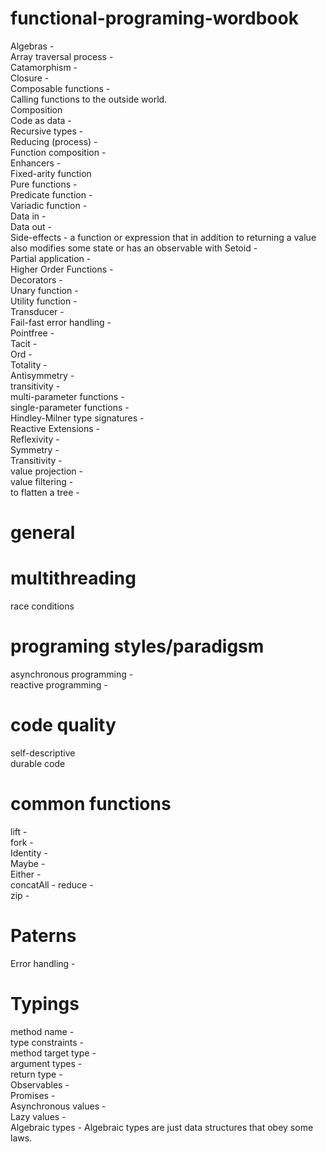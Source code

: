 # functional-programing-wordbook

Algebras - </br>
Array traversal process - </br>
Catamorphism - </br>
Closure - </br>
Composable functions - </br>
Calling functions to the outside world. </br>
Composition </br>
Code as data - </br>
Recursive types - </br>
Reducing (process) - </br>
Function composition - </br>
Enhancers - </br>
Fixed-arity function </br>
Pure functions - </br>
Predicate function - </br>
Variadic function - </br>
Data in - </br>
Data out - </br>
Side-effects - a function or expression that in addition to returning a value also modifies some state or has an observable with 
Setoid - </br>
Partial application - </br>
Higher Order Functions - </br>
Decorators - </br>
Unary function - </br>
Utility function - </br> 
Transducer - </br>
Fail-fast error handling - </br>
Pointfree - </br>
Tacit - </br>
Ord - </br>
Totality - </br>
Antisymmetry - </br>
transitivity - </br>
multi-parameter functions - </br>
single-parameter functions - </br>
Hindley-Milner type signatures - </br>
Reactive Extensions - </br>
Reflexivity - </br>
Symmetry - </br>
Transitivity - </br>
value projection - </br>
value filtering - </br>
to flatten a tree - </br>

# general



# multithreading

race conditions

# programing styles/paradigsm

 asynchronous programming - </br>
 reactive programming - </br>
 
# code quality

self-descriptive </br>
durable code </br>

# common functions

lift - </br>
fork - </br>
Identity - </br>
Maybe - </br>
Either - </br>
concatAll - </brr>
reduce - </br>
zip - </br>

# Paterns

Error handling - </br>

# Typings

method name - </br>
type constraints - </br>
method target type - </br>
argument types - </br>
return type - </br>
Observables - </br>
Promises - </br> 
Asynchronous  values - </br>
Lazy values - </br>
Algebraic types - Algebraic types are just data structures that obey some laws. </br>

